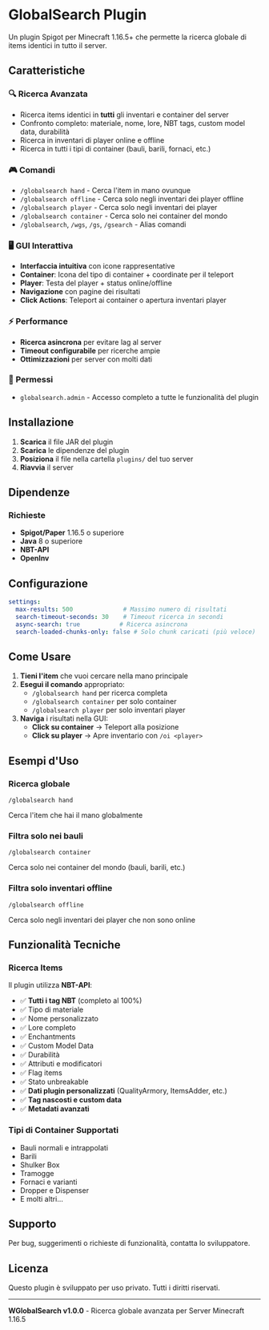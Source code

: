# GlobalSearch Plugin

Un plugin Spigot per Minecraft 1.16.5+ che permette la ricerca globale di items identici in tutto il server.

## Caratteristiche

### 🔍 Ricerca Avanzata
- Ricerca items identici in **tutti** gli inventari e container del server
- Confronto completo: materiale, nome, lore, NBT tags, custom model data, durabilità
- Ricerca in inventari di player online e offline
- Ricerca in tutti i tipi di container (bauli, barili, fornaci, etc.)

### 🎮 Comandi
- `/globalsearch hand` - Cerca l'item in mano ovunque
- `/globalsearch offline` - Cerca solo negli inventari dei player offline  
- `/globalsearch player` - Cerca solo negli inventari dei player
- `/globalsearch container` - Cerca solo nei container del mondo
- `/globalsearch`, `/wgs`, `/gs`, `/gsearch` - Alias comandi

### 🖥️ GUI Interattiva
- **Interfaccia intuitiva** con icone rappresentative
- **Container**: Icona del tipo di container + coordinate per il teleport
- **Player**: Testa del player + status online/offline
- **Navigazione** con pagine dei risultati
- **Click Actions**: Teleport ai container o apertura inventari player

### ⚡ Performance
- **Ricerca asincrona** per evitare lag al server
- **Timeout configurabile** per ricerche ampie
- **Ottimizzazioni** per server con molti dati

### 🔐 Permessi
- `globalsearch.admin` - Accesso completo a tutte le funzionalità del plugin

## Installazione

1. **Scarica** il file JAR del plugin
2. **Scarica** le dipendenze del plugin
3. **Posiziona** il file nella cartella `plugins/` del tuo server
4. **Riavvia** il server

## Dipendenze

### Richieste
- **Spigot/Paper** 1.16.5 o superiore
- **Java** 8 o superiore
- **NBT-API**
- **OpenInv**

## Configurazione

```yaml
settings:
  max-results: 500              # Massimo numero di risultati
  search-timeout-seconds: 30    # Timeout ricerca in secondi
  async-search: true           # Ricerca asincrona
  search-loaded-chunks-only: false # Solo chunk caricati (più veloce)
```

## Come Usare

1. **Tieni l'item** che vuoi cercare nella mano principale
2. **Esegui il comando** appropriato:
   - `/globalsearch hand` per ricerca completa
   - `/globalsearch container` per solo container
   - `/globalsearch player` per solo inventari player
3. **Naviga** i risultati nella GUI:
   - **Click su container** → Teleport alla posizione
   - **Click su player** → Apre inventario con `/oi <player>`

## Esempi d'Uso

### Ricerca globale
```
/globalsearch hand
```
Cerca l'item che hai il mano globalmente

### Filtra solo nei bauli
```
/globalsearch container  
```
Cerca solo nei container del mondo (bauli, barili, etc.)

### Filtra solo inventari offline
```
/globalsearch offline
```
Cerca solo negli inventari dei player che non sono online

## Funzionalità Tecniche

### Ricerca Items
Il plugin utilizza **NBT-API**:
- ✅ **Tutti i tag NBT** (completo al 100%)
- ✅ Tipo di materiale
- ✅ Nome personalizzato  
- ✅ Lore completo
- ✅ Enchantments
- ✅ Custom Model Data
- ✅ Durabilità
- ✅ Attributi e modificatori
- ✅ Flag items
- ✅ Stato unbreakable
- ✅ **Dati plugin personalizzati** (QualityArmory, ItemsAdder, etc.)
- ✅ **Tag nascosti e custom data**
- ✅ **Metadati avanzati**

### Tipi di Container Supportati
- Bauli normali e intrappolati
- Barili
- Shulker Box
- Tramogge
- Fornaci e varianti
- Dropper e Dispenser
- E molti altri...

## Supporto

Per bug, suggerimenti o richieste di funzionalità, contatta lo sviluppatore.

## Licenza

Questo plugin è sviluppato per uso privato. Tutti i diritti riservati.

---

**WGlobalSearch v1.0.0** - Ricerca globale avanzata per Server Minecraft 1.16.5
